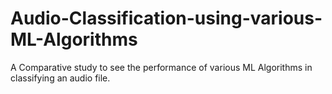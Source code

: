 # Audio-Classification-using-various-ML-Algorithms
A Comparative study to see the performance of various ML Algorithms in classifying an audio file.
